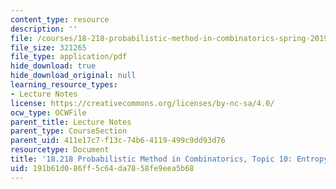 ```yaml
---
content_type: resource
description: ''
file: /courses/18-218-probabilistic-method-in-combinatorics-spring-2019/191b61d086ff5c64da7858fe9eea5b68_MIT18_218S19_ch10.pdf
file_size: 321265
file_type: application/pdf
hide_download: true
hide_download_original: null
learning_resource_types:
- Lecture Notes
license: https://creativecommons.org/licenses/by-nc-sa/4.0/
ocw_type: OCWFile
parent_title: Lecture Notes
parent_type: CourseSection
parent_uid: 411e17c7-f13c-74b6-4119-499c9dd93d76
resourcetype: Document
title: '18.218 Probabilistic Method in Combinatorics, Topic 10: Entropy methods'
uid: 191b61d0-86ff-5c64-da78-58fe9eea5b68
---
```


